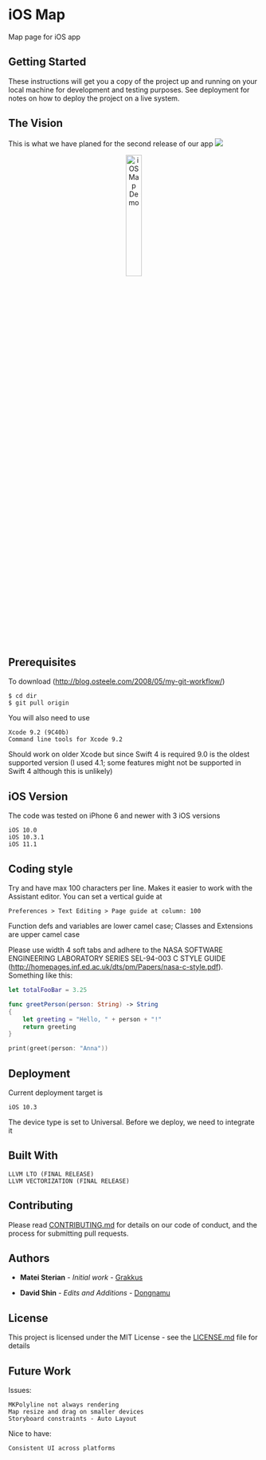 # iOS Map  
  
Map page for iOS app

## Getting Started

These instructions will get you a copy of the project up and running on your local machine for development and testing purposes. See deployment for notes on how to deploy the project on a live system.

## The Vision

This is what we have planed for the second release of our app ![](https://cdn.rawgit.com/jongracecox/anybadge/master/examples/awesomeness.svg)

<p align="center">
<img align="center" src="iOS_Map_Demo.gif" width="25%" alt="iOS Map Demo"/>
</p>

## Prerequisites

To download (http://blog.osteele.com/2008/05/my-git-workflow/)

```
$ cd dir
$ git pull origin
```

You will also need to use

```
Xcode 9.2 (9C40b)
Command line tools for Xcode 9.2
```

Should work on older Xcode but since Swift 4 is required 9.0 is the oldest supported version (I used 4.1; some features might not be supported in Swift 4 although this is unlikely)


## iOS Version

The code was tested on iPhone 6 and newer with 3 iOS versions 

```
iOS 10.0
iOS 10.3.1
iOS 11.1
```

## Coding style

Try and have max 100 characters per line. Makes it easier to work with the Assistant editor. You can set a vertical guide at

```
Preferences > Text Editing > Page guide at column: 100
```

Function defs and variables are lower camel case; Classes and Extensions are upper camel case

Please use width 4 soft tabs and adhere to the NASA SOFTWARE ENGINEERING LABORATORY SERIES SEL-94-003 C STYLE GUIDE (http://homepages.inf.ed.ac.uk/dts/pm/Papers/nasa-c-style.pdf). Something like this:

```swift
let totalFooBar = 3.25

func greetPerson(person: String) -> String
{
    let greeting = "Hello, " + person + "!"
    return greeting
}

print(greet(person: "Anna"))
```

## Deployment

Current deployment target is 

```
iOS 10.3
```

The device type is set to Universal. Before we deploy, we need to integrate it

## Built With

```
LLVM LTO (FINAL RELEASE)
LLVM VECTORIZATION (FINAL RELEASE)
```

## Contributing

Please read [CONTRIBUTING.md](https://gist.github.com/PurpleBooth/b24679402957c63ec426) for details on our code of conduct, and the process for submitting pull requests.

## Authors

* **Matei Sterian** - *Initial work* - [Grakkus](https://github.com/Grakkus)

* **David Shin** - *Edits and Additions* - [Dongnamu](https://github.com/Dongnamu)

## License

This project is licensed under the MIT License - see the [LICENSE.md](LICENSE.md) file for details

## Future Work

Issues:
```
MKPolyline not always rendering  
Map resize and drag on smaller devices
Storyboard constraints - Auto Layout
```  
Nice to have:
```
Consistent UI across platforms
```
